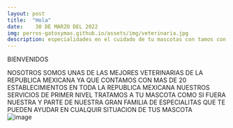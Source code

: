 ```yaml
---
layout: post
title:  "Hola"
date:    30 DE MARZO DEL 2022
img: perros-gatosymas.github.io/assets/img/veterinaria.jpg
description: especialidades en el cuidado de tu mascotas con tamos con los mejores especialistas para cada mascotas o ave que tengas reconociods por todo la republica mexicana  
---
```

BIENVENIDOS 
 
 NOSOTROS SOMOS UNAS DE LAS MEJORES VETERINARIAS DE LA REPUBLICA MEXICANA YA QUE CONTAMOS CON MAS DE 20 ESTABLECIMIENTOS EN TODA LA REPUBLICA MEXICANA
 NUESTROS SERVICIOS DE PRIMER NIVEL TRATAMOS A TU MASCOTA COMO SI FUERA NUESTRA Y PARTE DE NUESTRA GRAN FAMILIA DE ESPECIALITAS QUE TE PUEDEN AYUDAR EN CUALQUIR SITUACION DE TUS MASCOTA  
 ![image](https://user-images.githubusercontent.com/100168748/161850813-34b3f0ad-f922-42c1-a7a1-0eb9135e5b0e.png)

